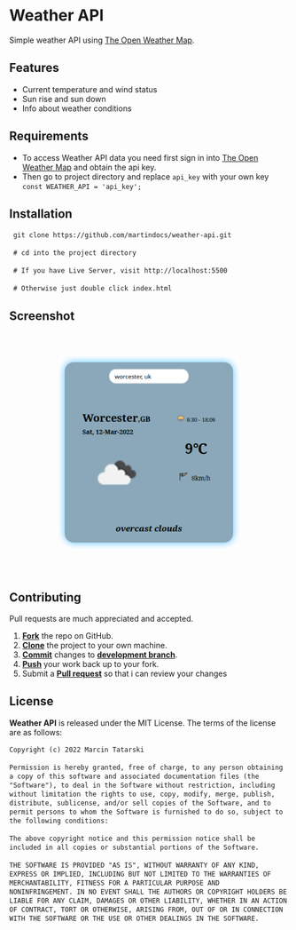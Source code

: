 # Weather API

Simple weather API using [The Open Weather Map](https://api.openweathermap.org/api).  

## Features
- Current temperature and wind status
- Sun rise and sun down
- Info about weather conditions

## Requirements
- To access Weather API data you need first sign in into [The Open Weather Map](https://api.openweathermap.org/api) and obtain the api key.
- Then go to project directory and replace ```api_key``` with your own key ```const WEATHER_API = 'api_key';```

## Installation

```
 git clone https://github.com/martindocs/weather-api.git
 
 # cd into the project directory

 # If you have Live Server, visit http://localhost:5500 
 
 # Otherwise just double click index.html
```

## Screenshot
<p style="text-align:center; transform: scale(0.8,0.8)">
    <img src="img/weather-api-src1.png" alt="" />
</p>

## Contributing

Pull requests are much appreciated and accepted.

1. <a href='https://help.github.com/articles/fork-a-repo/'>**Fork**</a> the repo on GitHub.
2. <a href='https://help.github.com/articles/cloning-a-repository/'>**Clone**</a> the project to your own machine.
3. <a href='https://git-scm.com/book/en/v2/Git-Basics-Recording-Changes-to-the-Repository'>**Commit**</a> changes to <a href='https://git-scm.com/book/en/v2/Git-Branching-Branches-in-a-Nutshell'>**development branch**</a>.
4. <a href='https://help.github.com/articles/pushing-to-a-remote/'>**Push**</a> your work back up to your fork.
5. Submit a <a href='https://help.github.com/articles/about-pull-requests/'>**Pull request**</a> so that i can review your changes

## License

**Weather API** is released under the MIT License. The terms of the license are as follows:

```
Copyright (c) 2022 Marcin Tatarski

Permission is hereby granted, free of charge, to any person obtaining
a copy of this software and associated documentation files (the
"Software"), to deal in the Software without restriction, including
without limitation the rights to use, copy, modify, merge, publish,
distribute, sublicense, and/or sell copies of the Software, and to
permit persons to whom the Software is furnished to do so, subject to
the following conditions:

The above copyright notice and this permission notice shall be
included in all copies or substantial portions of the Software.

THE SOFTWARE IS PROVIDED "AS IS", WITHOUT WARRANTY OF ANY KIND,
EXPRESS OR IMPLIED, INCLUDING BUT NOT LIMITED TO THE WARRANTIES OF
MERCHANTABILITY, FITNESS FOR A PARTICULAR PURPOSE AND
NONINFRINGEMENT. IN NO EVENT SHALL THE AUTHORS OR COPYRIGHT HOLDERS BE
LIABLE FOR ANY CLAIM, DAMAGES OR OTHER LIABILITY, WHETHER IN AN ACTION
OF CONTRACT, TORT OR OTHERWISE, ARISING FROM, OUT OF OR IN CONNECTION
WITH THE SOFTWARE OR THE USE OR OTHER DEALINGS IN THE SOFTWARE.
```